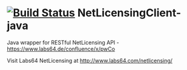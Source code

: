 [![Build Status](https://travis-ci.org/r-brown/NetLicensingClient-java.svg?branch=master)](https://travis-ci.org/r-brown/NetLicensingClient-java)
NetLicensingClient-java
======================

Java wrapper for RESTful NetLicensing API - https://www.labs64.de/confluence/x/pwCo

Visit Labs64 NetLicensing at http://www.labs64.com/netlicensing/
